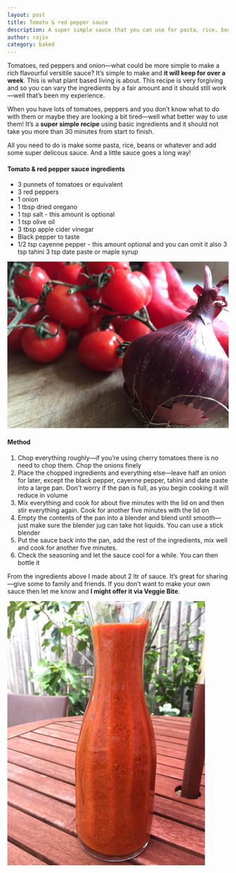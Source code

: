 ```yaml
---
layout: post
title: Tomato & red pepper sauce
description: A super simple sauce that you can use for pasta, rice, beans—anything you fancy...
author: rajiv
category: baked
---
```


Tomatoes, red peppers and onion—what could be more simple to make a rich flavourful versitile sauce? It’s simple to make and **it will keep for over a week**. This is what plant based living is about. This recipe is very forgiving and so you can vary the ingredients by a fair amount and it should still work—well that’s been my experience.

When you have lots of tomatoes, peppers and you don’t know what to do with them or maybe they are looking a bit tired—well what better way to use them! It’s a **super simple recipe** using basic ingredients and it should not take you more than 30 minutes from start to finish.

All you need to do is make some pasta, rice, beans or whatever and add some super delicous sauce. And a little sauce goes a long way! 

#### Tomato & red pepper sauce ingredients

* 3 punnets of tomatoes or equivalent
* 3 red peppers
* 1 onion
* 1 tbsp dried oregano
* 1 tsp salt - this amount is optional
* 1 tsp olive oil
* 3 tbsp apple cider vinegar
* Black pepper to taste
* 1/2 tsp cayenne pepper - this amount optional and you can omit it also
3 tsp tahini
3 tsp date paste or maple syrup

![tomatoes, red pepper, red onion](/img/tomato-sauce-ingredients.jpg)

#### Method

1. Chop everything roughly—if you’re using cherry tomatoes there is no need to chop them. Chop the onions finely
2. Place the chopped ingredients and everything else—leave half an onion for later, except the black pepper, cayenne pepper, tahini and date paste into a large pan. Don't worry if the pan is full, as you begin cooking it will reduce in volume
3. Mix everything and cook for about five minutes with the lid on and then stir everything again. Cook for another five minutes with the lid on
4. Empty the contents of the pan into a blender and blend until smooth—just make sure the blender jug can take hot liquids. You can use a stick blender
5. Put the sauce back into the pan, add the rest of the ingredients, mix well and cook for another five minutes.
6. Check the seasoning and let the sauce cool for a while. You can then bottle it

From the ingredients above I made about 2 ltr of sauce. It’s great for sharing—give some to family and friends. If you don’t want to make your own sauce then let me know and **I might offer it via Veggie Bite**.

![tomato red pepper sauce](/img/tomato-pepper-sauce.jpg)
